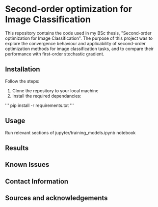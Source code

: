 # Second-order optimization for Image Classification

This repository contains the code used in my BSc thesis, "Second-order optimization for Image Classification". The purpose of this project was to explore the convergence behaviour and applicability of second-order optimization methods for image classification tasks, and to compare 
their performance with first-order stochastic gradient.

## Installation
Follow the steps:
1. Clone the repository to your local machine
2. Install the required dependancies:

'''
pip install -r requirements.txt
'''

## Usage
Run relevant sections of jupyter/training_models.ipynb notebook

## Results

## Known Issues

## Contact Information

## Sources and acknowledgements
